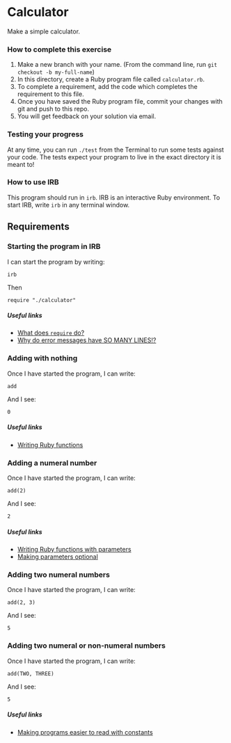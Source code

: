 # Calculator

Make a simple calculator.

### How to complete this exercise

1. Make a new branch with your name. (From the command line, run `git checkout -b my-full-name`)
2. In this directory, create a Ruby program file called `calculator.rb`.
3. To complete a requirement, add the code which completes the requirement to this file.
3. Once you have saved the Ruby program file, commit your changes with git and push to this repo.
4. You will get feedback on your solution via email.

### Testing your progress

At any time, you can run `./test` from the Terminal to run some tests against your code. The tests expect your program to live in the exact directory it is meant to!

### How to use IRB

This program should run in `irb`. IRB is an interactive Ruby environment. To start IRB, write `irb` in any terminal window.

## Requirements

### Starting the program in IRB

I can start the program by writing:

`irb`

Then 

`require "./calculator"`

##### Useful links

- [What does `require` do?](https://www.loom.com/share/63c4312a811f4704b88fce0bdcd3bc50)
- [Why do error messages have SO MANY LINES!?](https://www.loom.com/share/b17b50f37c5f43788e3c91113aba1f5c)

### Adding with nothing

Once I have started the program, I can write:

```
add
```

And I see:

```
0
```

##### Useful links

- [Writing Ruby functions](https://www.loom.com/share/aef99200116241a481a49e4532dba283)

### Adding a numeral number

Once I have started the program, I can write:

```
add(2)
```

And I see:

```
2
```

##### Useful links

- [Writing Ruby functions with parameters](https://www.loom.com/share/368863e6621442799ea0e823fa9c1b6e)
- [Making parameters optional](https://www.loom.com/share/a6f719cd4e3748828b2355e33c736bc5)

### Adding two numeral numbers

Once I have started the program, I can write:

```
add(2, 3)
```

And I see:

```
5
```

### Adding two numeral or non-numeral numbers

Once I have started the program, I can write:

```
add(TWO, THREE)
```

And I see: 

```
5
```

##### Useful links

- [Making programs easier to read with constants](https://www.loom.com/share/271203c75ef8402e9632b118da36f85b)